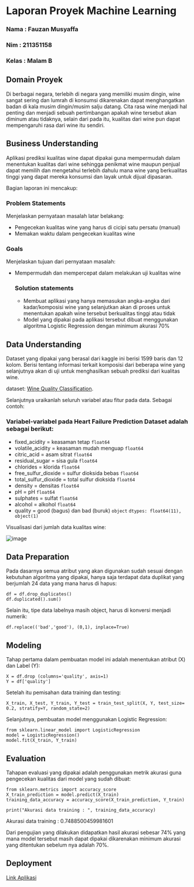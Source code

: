 # Laporan Proyek Machine Learning
### Nama : Fauzan Musyaffa
### Nim : 211351158
### Kelas : Malam B

## Domain Proyek

Di berbagai negara, terlebih di negara yang memiliki musim dingin, wine sangat sering dan lumrah di konsumsi dikarenakan dapat menghangatkan badan di kala musim dingin/musim salju datang. Cita rasa wine menjadi hal penting dan menjadi sebuah pertimbangan apakah wine tersebut akan diminum atau tidaknya, selain dari pada itu, kualitas dari wine pun dapat mempengaruhi rasa dari wine itu sendiri.

## Business Understanding

Aplikasi prediksi kualitas wine dapat dipakai guna mempermudah dalam menentukan kualitas dari wine sehingga penikmat wine maupun penjual dapat memilih dan mengetahui terlebih dahulu mana wine yang berkualitas tinggi yang dapat mereka konsumsi dan layak untuk dijual dipasaran.

Bagian laporan ini mencakup:

### Problem Statements

Menjelaskan pernyataan masalah latar belakang:
- Pengecekan kualitas wine yang harus di cicipi satu persatu (manual)
- Memakan waktu dalam pengecekan kualitas wine

### Goals

Menjelaskan tujuan dari pernyataan masalah:
- Mempermudah dan mempercepat dalam melakukan uji kualitas wine

    ### Solution statements
    - Membuat aplikasi yang hanya memasukan angka-angka dari kadar/komposisi wine yang selanjutkan akan di proses untuk menentukan apakah wine tersebut berkualitas tinggi atau tidak
    - Model yang dipakai pada aplikasi tersebut dibuat menggunakan algoritma Logistic Regression dengan minimum akurasi 70%

## Data Understanding
Dataset yang dipakai yang berasal dari kaggle ini berisi 1599 baris dan 12 kolom. Berisi tentang informasi terkait komposisi dari beberapa wine yang selanjutnya akan di uji untuk menghasilkan sebuah prediksi dari kualitas wine.

dataset: [Wine Quality Classification](https://www.kaggle.com/datasets/nareshbhat/wine-quality-binary-classification).

Selanjutnya uraikanlah seluruh variabel atau fitur pada data. Sebagai contoh:  

### Variabel-variabel pada Heart Failure Prediction Dataset adalah sebagai berikut:
- fixed_acidity = keasaman tetap ```float64```
- volatile_acidity = keasaman mudah menguap ```float64```
- citric_acid = asam sitrat ```float64```
- residual_sugar = sisa gula ```float64```
- chlorides = klorida ```float64```
- free_sulfur_dioxide = sulfur dioksida bebas ```float64```
- total_sulfur_dioxide = total sulfur dioksida ```float64```
- density = densitas ```float64```
- pH = pH ```float64```
- sulphates = sulfat ```float64```
- alcohol = alkohol ```float64```
- quality = good (bagus) dan bad (buruk) ```object```
```dtypes: float64(11), object(1)```

Visualisasi dari jumlah data kualitas wine:

![image](https://github.com/fauzanm2211/kualitas-wine/assets/149327555/2f93c5a2-098e-4737-a11c-e41344b95d06)

## Data Preparation
Pada dasarnya semua atribut yang akan digunakan sudah sesuai dengan kebutuhan algoritma yang dipakai, hanya saja terdapat data duplikat yang berjumlah 24 data yang mana harus di hapus:
```
df = df.drop_duplicates()
df.duplicated().sum()
```
Selain itu, tipe data labelnya masih object, harus di konversi menjadi numerik:
```
df.replace(('bad','good'), (0,1), inplace=True)
```

## Modeling
Tahap pertama dalam pembuatan model ini adalah menentukan atribut (X) dan Label (Y):
```
X = df.drop (columns='quality', axis=1)
Y = df['quality']
```
Setelah itu pemisahan data training dan testing:
```
X_train, X_test, Y_train, Y_test = train_test_split(X, Y, test_size= 0.2, stratify=Y, random_state=2)
```
Selanjutnya, pembuatan model menggunakan Logistic Regression:
```
from sklearn.linear_model import LogisticRegression
model = LogisticRegression()
model.fit(X_train, Y_train)
```

## Evaluation
Tahapan evaluasi yang dipakai adalah penggunakan metrik akurasi guna pengecekan kualitas dari model yang sudah dibuat:
```
from sklearn.metrics import accuracy_score
X_train_prediction = model.predict(X_train)
training_data_accuracy = accuracy_score(X_train_prediction, Y_train)
```
```
print("Akurasi data training : ", training_data_accuracy)
```
Akurasi data training :  0.7488500459981601

Dari pengujian yang dilakukan didapatkan hasil akurasi sebesar 74% yang mana model tersebut masih dapat dipakai dikarenakan minimum akurasi yang ditentukan sebelum nya adalah 70%.

## Deployment
[Link Aplikasi](https://kualitas-wine-fauzanm.streamlit.app/)


